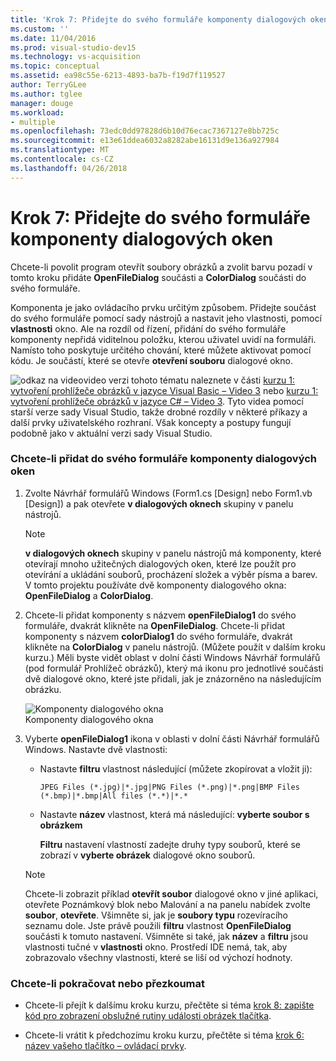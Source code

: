 ```yaml
---
title: 'Krok 7: Přidejte do svého formuláře komponenty dialogových oken'
ms.custom: ''
ms.date: 11/04/2016
ms.prod: visual-studio-dev15
ms.technology: vs-acquisition
ms.topic: conceptual
ms.assetid: ea98c55e-6213-4893-ba7b-f19d7f119527
author: TerryGLee
ms.author: tglee
manager: douge
ms.workload:
- multiple
ms.openlocfilehash: 73edc0dd97828d6b10d76ecac7367127e8bb725c
ms.sourcegitcommit: e13e61ddea6032a8282abe16131d9e136a927984
ms.translationtype: MT
ms.contentlocale: cs-CZ
ms.lasthandoff: 04/26/2018
---
```

# <a name="step-7-add-dialog-components-to-your-form"></a>Krok 7: Přidejte do svého formuláře komponenty dialogových oken
Chcete-li povolit program otevřít soubory obrázků a zvolit barvu pozadí v tomto kroku přidáte **OpenFileDialog** součásti a **ColorDialog** součásti do svého formuláře.  

 Komponenta je jako ovládacího prvku určitým způsobem. Přidejte součást do svého formuláře pomocí sady nástrojů a nastavit jeho vlastnosti, pomocí **vlastnosti** okno. Ale na rozdíl od řízení, přidání do svého formuláře komponenty nepřidá viditelnou položku, kterou uživatel uvidí na formuláři. Namísto toho poskytuje určitého chování, které můžete aktivovat pomocí kódu. Je součástí, které se otevře **otevření souboru** dialogové okno.  

 ![odkaz na video](../data-tools/media/playvideo.gif "PlayVideo")video verzi tohoto tématu naleznete v části [kurzu 1: vytvoření prohlížeče obrázků v jazyce Visual Basic – Video 3](http://go.microsoft.com/fwlink/?LinkId=205213) nebo [kurzu 1: vytvoření prohlížeče obrázků v jazyce C# – Video 3](http://go.microsoft.com/fwlink/?LinkId=205202). Tyto videa pomocí starší verze sady Visual Studio, takže drobné rozdíly v některé příkazy a další prvky uživatelského rozhraní. Však koncepty a postupy fungují podobně jako v aktuální verzi sady Visual Studio.  

### <a name="to-add-dialog-components-to-your-form"></a>Chcete-li přidat do svého formuláře komponenty dialogových oken  

1.  Zvolte Návrhář formulářů Windows (Form1.cs [Design] nebo Form1.vb [Design]) a pak otevřete **v dialogových oknech** skupiny v panelu nástrojů.  

    > [!NOTE]
    >  **v dialogových oknech** skupiny v panelu nástrojů má komponenty, které otevírají mnoho užitečných dialogových oken, které lze použít pro otevírání a ukládání souborů, procházení složek a výběr písma a barev. V tomto projektu používáte dvě komponenty dialogového okna: **OpenFileDialog** a **ColorDialog**.  

2.  Chcete-li přidat komponenty s názvem **openFileDialog1** do svého formuláře, dvakrát klikněte na **OpenFileDialog**. Chcete-li přidat komponenty s názvem **colorDialog1** do svého formuláře, dvakrát klikněte na **ColorDialog** v panelu nástrojů. (Můžete použít v dalším kroku kurzu.) Měli byste vidět oblast v dolní části Windows Návrhář formulářů (pod formulář Prohlížeč obrázků), který má ikonu pro jednotlivé součásti dvě dialogové okno, které jste přidali, jak je znázorněno na následujícím obrázku.  

     ![Komponenty dialogového okna](../ide/media/express_dialogsadded.png "Express_DialogsAdded")  
Komponenty dialogového okna  

3.  Vyberte **openFileDialog1** ikona v oblasti v dolní části Návrhář formulářů Windows. Nastavte dvě vlastnosti:  

    -   Nastavte **filtru** vlastnost následující (můžete zkopírovat a vložit ji):  

        ```  
        JPEG Files (*.jpg)|*.jpg|PNG Files (*.png)|*.png|BMP Files (*.bmp)|*.bmp|All files (*.*)|*.*  
        ```  

    -   Nastavte **název** vlastnost, která má následující: **vyberte soubor s obrázkem**  

         **Filtru** nastavení vlastností zadejte druhy typy souborů, které se zobrazí v **vyberte obrázek** dialogové okno souborů.  

    > [!NOTE]
    >  Chcete-li zobrazit příklad **otevřít soubor** dialogové okno v jiné aplikaci, otevřete Poznámkový blok nebo Malování a na panelu nabídek zvolte **soubor**, **otevřete**. Všimněte si, jak je **soubory typu** rozevíracího seznamu dole. Jste právě použili **filtru** vlastnost **OpenFileDialog** součásti k tomuto nastavení. Všimněte si také, jak **název** a **filtru** jsou vlastnosti tučné v **vlastnosti** okno. Prostředí IDE nemá, tak, aby zobrazovalo všechny vlastnosti, které se liší od výchozí hodnoty.  

### <a name="to-continue-or-review"></a>Chcete-li pokračovat nebo přezkoumat  

-   Chcete-li přejít k dalšímu kroku kurzu, přečtěte si téma [krok 8: zapište kód pro zobrazení obslužné rutiny události obrázek tlačítka](../ide/step-8-write-code-for-the-show-a-picture-button-event-handler.md).  

-   Chcete-li vrátit k předchozímu kroku kurzu, přečtěte si téma [krok 6: název vašeho tlačítko – ovládací prvky](../ide/step-6-name-your-button-controls.md).
